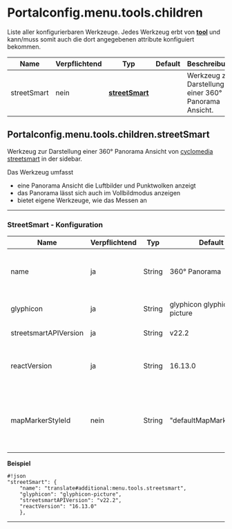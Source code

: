 # Portalconfig.menu.tools.children

Liste aller konfigurierbaren Werkzeuge. Jedes Werkzeug erbt von **[tool](#markdown-header-portalconfigmenutool)** und kann/muss somit auch die dort angegebenen attribute konfiguiert bekommen.

|Name|Verpflichtend|Typ|Default|Beschreibung|Expert|
|----|-------------|---|-------|------------|------|
|streetSmart|nein|**[streetSmart](#markdown-header-portalconfigmenutoolschildrenstreetSmart)**||Werkzeug zur Darstellung einer 360° Panorama Ansicht.|false|



## Portalconfig.menu.tools.children.streetSmart

Werkzeug zur Darstellung einer 360° Panorama Ansicht von [cyclomedia streetsmart](https://www.cyclomedia.com/de/street-smart) in der sidebar.

Das Werkzeug umfasst

* eine Panorama Ansicht die Luftbilder und Punktwolken anzeigt
* das Panorama lässt sich auch im Vollbildmodus anzeigen
* bietet eigene Werkzeuge, wie das Messen an


***


### StreetSmart - Konfiguration

|Name|Verpflichtend|Typ|Default|Beschreibung|Expert|
|----|-------------|---|-------|------------|------|
|name|ja|String|360° Panorama|Der Titel des Werkzeuges bzw. der Eintrag in der Werkzeugliste|false|
|glyphicon|ja|String|glyphicon glyphicon-picture|Das zu verwendende Icon.|false|
|streetsmartAPIVersion|ja|String|v22.2|Die Version der streetsmartApi.|true|
|reactVersion|ja|String|16.13.0|Die Version von React, kompatibel zur Version der streetsmartAPI.|true|
|mapMarkerStyleId|nein|String|"defaultMapMarkerPoint"|StyleId, um den Mapmarker in der Karte zu stylen, wenn streetsmart geöffnet ist.|true|





**Beispiel**
```
#!json
"streetSmart": {
    "name": "translate#additional:menu.tools.streetsmart",
    "glyphicon": "glyphicon-picture",
    "streetsmartAPIVersion": "v22.2",
    "reactVersion": "16.13.0"
    },
```

***




